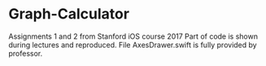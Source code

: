 # Graph-Calculator
Assignments 1 and 2 from Stanford iOS course 2017
Part of code is shown during lectures and reproduced.
File AxesDrawer.swift is fully provided by professor.
